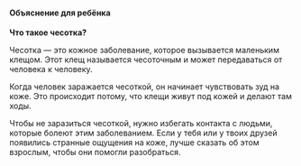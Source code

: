 #### Объяснение для ребёнка

**Что такое чесотка?**

Чесотка — это кожное заболевание, которое вызывается маленьким клещом. Этот клещ называется чесоточным и может передаваться от человека к человеку.

Когда человек заражается чесоткой, он начинает чувствовать зуд на коже. Это происходит потому, что клещи живут под кожей и делают там ходы.

Чтобы не заразиться чесоткой, нужно избегать контакта с людьми, которые болеют этим заболеванием. Если у тебя или у твоих друзей появились странные ощущения на коже, лучше сказать об этом взрослым, чтобы они помогли разобраться.